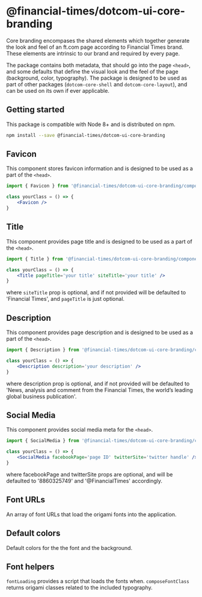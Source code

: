# @financial-times/dotcom-ui-core-branding

Core branding encompases the shared elements which together generate the look and feel of an ft.com page according to Financial Times brand. These elements are intrinsic to our brand and required by every page.

The package contains both metadata, that should go into the page `<head>`, and some defaults that define the visual look and the feel of the page (background, color, typography).
The package is designed to be used as part of other packages (`dotcom-core-shell` and `dotcom-core-layout`), and can be used on its own if ever applicable.

## Getting started

This package is compatible with Node 8+ and is distributed on npm.

```sh
npm install --save @financial-times/dotcom-ui-core-branding
```

## Favicon

This component stores favicon information and is designed to be used as a part of the `<head>`.

```jsx
import { Favicon } from '@financial-times/dotcom-ui-core-branding/component'

class yourClass = () => {
    <Favicon />
}
```

## Title

This component provides page title and is designed to be used as a part of the `<head>`.

```jsx
import { Title } from '@financial-times/dotcom-ui-core-branding/component'

class yourClass = () => {
    <Title pageTitle='your title' siteTitle='your title' />
}
```
where `siteTitle` prop is optional, and if not provided will be defaulted to 'Financial Times', and `pageTitle` is just optional.

## Description

This component provides page description and is designed to be used as a part of the `<head>`.

```jsx
import { Description } from '@financial-times/dotcom-ui-core-branding/component'

class yourClass = () => {
    <Description description='your description' />
}
```
where description prop is optional, and if not provided will be defaulted to 'News, analysis and comment from the Financial Times, the worldʼs leading global business publication'.

## Social Media

This component provides social media meta for the `<head>`.

```jsx
import { SocialMedia } from '@financial-times/dotcom-ui-core-branding/component'

class yourClass = () => {
    <SocialMedia facebookPage='page ID' twitterSite='twitter handle' />
}
```
where facebookPage and twitterSite props are optional, and will be defaulted to '8860325749' and '@FinancialTimes' accordingly.

## Font URLs

An array of font URLs that load the origami fonts into the application. 

## Default colors

Default colors for the the font and the background.

## Font helpers

`fontLoading` provides a script that loads the fonts when.
`composeFontClass` returns origami classes related to the included typography.


